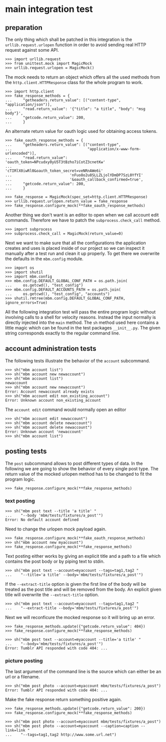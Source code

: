 # main integration test

## preparation

The only thing which shall be patched in this integration is the
`urllib.request.urlopen` function in order to avoid sending real HTTP request
against some API.

    >>> import urllib.request
    >>> from unittest.mock import MagicMock
    >>> urllib.request.urlopen = MagicMock()

The mock needs to return an object which offers all the used methods from the
`http.client.HTTPResponse` class for the whole program to work.

    >>> import http.client
    >>> fake_response_methods = {
    ...     "getheaders.return_value": [("content-type", "application/json")],
    ...     "read.return_value": '{"title": "a title", "body": "msg body"}',
    ...     "getcode.return_value": 200,
    ...     }

An alternate return value for oauth logic used for obtaining access tokens.

    >>> fake_oauth_response_methods = {
    ...     "getheaders.return_value": [("content-type",
    ...                                  "application/x-www-form-urlencoded")],
    ...     "read.return_value": 'oauth_token=NPcudxy0yU5T3tBzho7iCotZ3cnetKw'
    ...                          'cTIRlX0iwRl0&oauth_token_secret=veNRnAWe6i'
    ...                          'nFuo8o2u8SLLZLjolYDmDP7SzL0YfYI'
    ...                          '&oauth_callback_confirmed=true',
    ...     "getcode.return_value": 200,
    ...     }

    >>> fake_response = MagicMock(spec_set=http.client.HTTPResponse)
    >>> urllib.request.urlopen.return_value = fake_response
    >>> fake_response.configure_mock(**fake_oauth_response_methods)

Another thing we don't want is an editor to open when we call account edit
commands. Therefore we have to patch the `subprocess.check_call` method.

    >>> import subprocess
    >>> subprocess.check_call = MagicMock(return_value=0)

Next we want to make sure that all the configurations the application creates
and uses is placed inside of our project so we can inspect it manually after a
test run and clean it up properly. To get there we overwrite the defaults in
the `mbm.config` module.

    >>> import os
    >>> import shutil
    >>> import mbm.config
    >>> mbm.config.DEFAULT_GLOBAL_CONF_PATH = os.path.join(
    ...     os.getcwd(), "test_config")
    >>> mbm.config.DEFAULT_ACCOUNTS_PATH = os.path.join(
    ...     os.getcwd(), "test_config", "accounts")
    >>> shutil.rmtree(mbm.config.DEFAULT_GLOBAL_CONF_PATH, ignore_errors=True)

All the following integration test will pass the entire program logic without
involving calls to a shell for velocity reasons. Instead the input normally
is directly injected into the `main` method. The `sh` method used here
contains a little magic which can be found in the test packages `__init__.py`.
The given string corresponds exactly to the regular command line.

## account administration tests

The following tests illustrate the behavior of the `account` subcommand.

    >>> sh("mbm account list")
    >>> sh("mbm account new newaccount")
    >>> sh("mbm account list")
    newaccount
    >>> sh("mbm account new newaccount")
    Error: Account newaccount already exists
    >>> sh("mbm account edit non_existing_account")
    Error: Unknown account non_existing_account

The `account edit` command would normally open an editor

    >>> sh("mbm account edit newaccount")
    >>> sh("mbm account delete newaccount")
    >>> sh("mbm account delete newaccount")
    Error: Unknown account 'newaccount'
    >>> sh("mbm account list")

## posting tests

The `post` subcommand allows to post different types of data. In the following
we are going to show the behavior of every single post type.
The return value of the mocked urlopen method has to be changed to fit the
program logic.

    >>> fake_response.configure_mock(**fake_response_methods)

### text posting

    >>> sh("mbm post text --title 'a title' "
    ...    "--body 'mbm/tests/fixtures/a_post'")
    Error: No default account defined

Need to change the urlopen mock payload again.

    >>> fake_response.configure_mock(**fake_oauth_response_methods)
    >>> sh("mbm account new myaccount")
    >>> fake_response.configure_mock(**fake_response_methods)

Text posting either works by giving an explicit title and a path to a file
which contains the post body or by piping text to stdin.

    >>> sh("mbm post text --account=myaccount --tags=tag1,tag2 "
    ...    "--title='a title' --body='mbm/tests/fixtures/a_post'")

If the `--extract-title` option is given the first line of the body will be
treated as the post title and will be removed from the body. An explicit given
title will overwrite the `--extract-title` option.

    >>> sh("mbm post text --account=myaccount --tags=tag1,tag2 "
    ...    "--extract-title --body='mbm/tests/fixtures/a_post'")

Next we will reconficure the mocked response so it will bring up an error.

    >>> fake_response_methods.update({"getcode.return_value": 404})
    >>> fake_response.configure_mock(**fake_response_methods)

    >>> sh("mbm post text --account=myaccount --title='a title' "
    ...    "--body='mbm/tests/fixtures/a_post'")
    Error: Tumblr API responded with code 404: ...

### picture posting

The last argument of the command line is the source which can either be an url
or a filename.

    >>> sh("mbm post photo --account=myaccount mbm/tests/fixtures/a_post")
    Error: Tumblr API responded with code 404: ...

Make the fake response return something positive again.

    >>> fake_response_methods.update({"getcode.return_value": 200})
    >>> fake_response.configure_mock(**fake_response_methods)

    >>> sh("mbm post photo --account=myaccount mbm/tests/fixtures/a_post")
    >>> sh("mbm post photo --account=myaccount --caption=caption --link=link "
    ...    "--tags=tag1,tag2 http://www.some.url.net")

